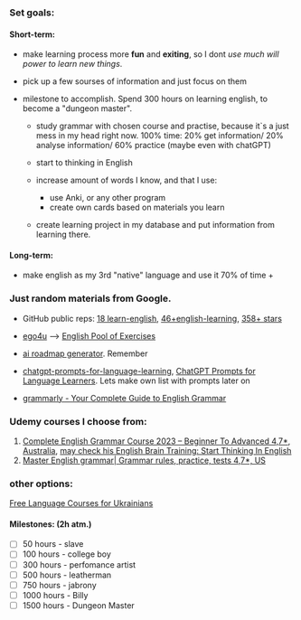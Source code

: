 
### Set goals:
#### Short-term:
- make learning process more **fun** and **exiting**, so I dont _use much will power to learn new things_.
- pick up a few sourses of information and just focus on them
- milestone to accomplish. Spend 300 hours on learning english, to become a "dungeon master".

  - study grammar with chosen course and practise, because it`s a just mess in my head right now.   100% time: 20% get information/ 20% analyse information/ 60% practice (maybe even with chatGPT)
  - start to thinking in English
  - increase amount of words I know, and that I use:
    - use Anki, or any other program
    - create own cards based on materials you learn

  - create learning project in my database and put information from learning there. 

#### Long-term:
- make english as my 3rd "native" language and use it 70% of time +




### Just random materials from Google. 
* GitHub public reps: [18 learn-english](https://github.com/topics/learn-english), [46+english-learning](https://github.com/topics/english-learning), [358+ stars](https://github.com/epalatov/learning-english)
* [ego4u](https://www.ego4u.com/) --> [English Pool of Exercises](https://www.ego4u.com/en/cram-up/grammar/exercises)

* [ai roadmap generator](https://ai-roadmap.com/roadmap/y7u7fn6). Remember
* [chatgpt-prompts-for-language-learning](https://www.learnprompt.org/chatgpt-prompts-for-language-learning/), [ChatGPT Prompts for Language Learners](https://myenglishdomain.com/chatgpt-prompts-for-language-learners/). Lets make own list with prompts later on
* [grammarly - Your Complete Guide to English Grammar](https://www.grammarly.com/grammar?utm_source=github&utm_medium=CodingMagpie/my_English_roadmap)

### Udemy courses I choose from:
1) [Complete English Grammar Course 2023 – Beginner To Advanced 4,7*, Australia](https://www.udemy.com/course/complete-english-grammar-course-2022-beginner-to-advanced/), [may check his English Brain Training: Start Thinking In English](https://www.udemy.com/course/english-brain-training-start-thinking-in-english/) 
2) [Master English grammar| Grammar rules, practice, tests 4,7*, US](https://www.udemy.com/course/ultimate-english-grammar-course-master-english-grammar/#instructor-1)




### other options:
[Free Language Courses for Ukrainians](https://theeducationalequalityinstitute.org/language-courses/)

#### Milestones:  (2h atm.)
- [ ] 50 hours - slave 
- [ ] 100 hours - college boy
- [ ] 300 hours - perfomance artist
- [ ] 500 hours - leatherman
- [ ] 750 hours - jabrony
- [ ] 1000 hours - Billy
- [ ] 1500 hours - Dungeon Master
